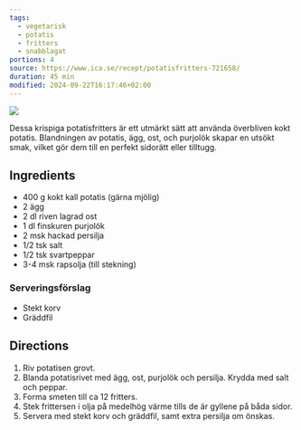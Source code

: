 ```yaml
---
tags:
  - vegetarisk
  - potatis
  - fritters
  - snabblagat
portions: 4
source: https://www.ica.se/recept/potatisfritters-721658/
duration: 45 min
modified: 2024-09-22T16:17:46+02:00
---
```


![](https://assets.icanet.se/e_sharpen:80,q_auto,dpr_1.25,w_718,h_718,c_lfill/imagevaultfiles/id_249831/cf_259/potatisfritters.jpg)

Dessa krispiga potatisfritters är ett utmärkt sätt att använda överbliven kokt potatis. Blandningen av potatis, ägg, ost, och purjolök skapar en utsökt smak, vilket gör dem till en perfekt sidorätt eller tilltugg.

## Ingredients

- 400 g kokt kall potatis (gärna mjölig)
- 2 ägg
- 2 dl riven lagrad ost
- 1 dl finskuren purjolök
- 2 msk hackad persilja
- 1/2 tsk salt
- 1/2 tsk svartpeppar
- 3-4 msk rapsolja (till stekning)

### Serveringsförslag

- Stekt korv
- Gräddfil

## Directions

1. Riv potatisen grovt.
2. Blanda potatisrivet med ägg, ost, purjolök och persilja. Krydda med salt och peppar.
3. Forma smeten till ca 12 fritters.
4. Stek frittersen i olja på medelhög värme tills de är gyllene på båda sidor.
5. Servera med stekt korv och gräddfil, samt extra persilja om önskas.
